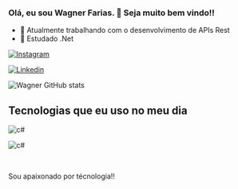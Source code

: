 ### Olá, eu sou Wagner Farias. 👋 Seja muito bem vindo!!

- 🔭 Atualmente trabalhando com o desenvolvimento de APIs Rest
- 🌱 Estudado .Net


[![Instagram](https://img.shields.io/badge/Instagram-E4405F?style=for-the-badge&logo=instagram&logoColor=white)](https://instagram.com/wag_farias?igshid=NzZlODBkYWE4Ng%3D%3D&utm_source=qr
)

[![Linkedin](https://img.shields.io/badge/LinkedIn-0077B5?style=for-the-badge&logo=linkedin&logoColor=white
)](https://www.linkedin.com/in/wagner-farias-2b4902126)

![Wagner GitHub stats](https://github-readme-stats.vercel.app/api?username=wvfarias94&show_icons=true&theme=dracula&count_private=true)

## Tecnologias que eu uso no meu dia

<div style="display: inline_block">
  <img align="center" alt="c#
  " src="https://img.shields.io/badge/.NET-5C2D91?style=for-the-badge&logo=.net&logoColor=white" />

  <br>

  <img align="center" alt="c#
  " src="https://img.shields.io/badge/C%23-239120?style=for-the-badge&logo=c-sharp&logoColor=white" />
  
</div><br/>

Sou apaixonado por técnologia!!
